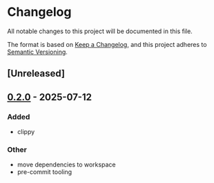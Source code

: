 # Changelog

All notable changes to this project will be documented in this file.

The format is based on [Keep a Changelog](https://keepachangelog.com/en/1.0.0/),
and this project adheres to [Semantic Versioning](https://semver.org/spec/v2.0.0.html).

## [Unreleased]

## [0.2.0](https://github.com/flashnetxyz/dogdata-rs/compare/dogdata_v0.1.2...dogdata_v0.2.0) - 2025-07-12

### Added

- clippy

### Other

- move dependencies to workspace
- pre-commit tooling

